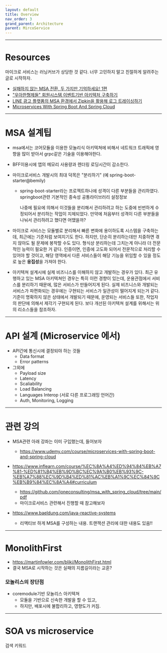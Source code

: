 ```yaml
---
layout: default
title: Overview
nav_order: 3
grand_parent: Architecture
parent: MircoService
---
```


---
# Resources
마이크로 서비스는 러닝커브가 상당한 것 같다. 너무 고민하지 말고 친절하게 알려주는 글로 시작하자.

* [실패하지 않는 MSA 전환, 두 가지만 기억하세요! 1편](https://www.lgcns.com/blog/cns-tech/36171/)
* ["우아한형제들" 회원시스템 이벤트기반 아키텍처 구축하기](https://techblog.woowahan.com/7835/)
* [LINE 광고 플랫폼의 MSA 환경에서 Zipkin을 활용해 로그 트레이싱하기](https://engineering.linecorp.com/ko/blog/line-ads-msa-opentracing-zipkin/)
* [Microservices With Spring Boot And Spring Cloud](https://github.com/piomin/course-spring-microservices)

---
# MSA 설계팁
* msa에서는 코어모듈을 이용한 모놀리식 아키텍쳐에 비해서 네트워크 트래픽에 영향을 많이 받아서 grpc같은 기술을 이용해야한다.
* BFF이용시에 앱의 메모리 사용량과 렌더링 로딩시간이 감소한다.

* 마이크로서비스 개발시의 최대 덕목은 "분리하기" (예 spring-boot-starter@bemily)
  + spring-boot-starter라는 프로젝트하나에 성격이 다른 부분들을 관리하였다.
    springboot관련 기본적인 종속성
    공통라이브러리
    설정정보

    나중에 필요에 의해서 이것들을 분리해서 관리하려고 하는 도중에 빈번하게 수정되어서 분리하는 작업이 지체되었다.
    만약에 처음부터 성격이 다른 부분들을 나눠서 관리하려고 했다면 어땠을까?

* 마이크로 서비스는 모듈별로 분리해서 빠른 변화에 용이하도록 시스템을 구축하는데, 최근에는 기준처럼 보여지기도 한다. 하지만, 단순히 분리하는데만 치중하면 겪지 않아도 될 문제에 봉착할 수도 있다. 형식상 분리하는데 그치는게 아니라 더 전문적인 능력이 필요한 거 같다. 인증이면, 인증에 고도화 되어서 전문적으로 처리할 수 있어야 할 것이고, 해당 영역에서 다른 서비스들이 해당 기능을 위임할 수 있을 정도로 높은 **응집성**을 가져야 한다.

* 아키텍쳐 설계시에 실제 비즈니스를 이해하지 않고 개발하는 경우가 있다. 최근 유행하고 있는 MSA 아키텍쳐인 경우는 특히 이런 경향이 있는데, 운용관점에서 서비스를 분리하기 때문에, 많은 서비스가 만들어지게 된다. 실제 비즈니스와 개발되는 서비스가 파편화되는 경우에는 구현되는 서비스가 일관성이 떨어지게 되는거 같다. 기준이 명확하지 않은 상태에서 개발되기 때문에, 운영되는 서비스들 또한, 작업자의 판단에 의해서 제각기 구현되게 된다. 보다 개선된 아키텍쳐 설계를 위해서는 위의 리소스들을 참조하자.


---
# API 설계 (Microservice 에서)
* API간에 통신시에 결정되야 하는 것들
  + Data format
  + Error patterns
* 그외에
  + Payload size
  + Latency
  + Scaliability
  + Load Balancing
  + Languages Interop (서로 다른 프로그래밍 언어간)
  + Auth, Monitoring, Logging


---
# 관련 강의
 * MSA관련 아래 강좌는 이미 구입했는데, 들어보자
   * https://www.udemy.com/course/microservices-with-spring-boot-and-spring-cloud

* https://www.inflearn.com/course/%EC%8A%A4%ED%94%84%EB%A7%81-%ED%81%B4%EB%9D%BC%EC%9A%B0%EB%93%9C-%EB%A7%88%EC%9D%B4%ED%81%AC%EB%A1%9C%EC%84%9C%EB%B9%84%EC%8A%A4#curriculum
  + https://github.com/joneconsulting/msa_with_spring_cloud/tree/main/pdf
  + 마이크로서비스 관련해서 진행할 때 참고해보자

* https://www.baeldung.com/java-reactive-systems
  + 리액티브 하게 MSA를 구성하는 내용. 트랜잭션 관리에 대한 내용도 있음!!

---
# MonolithFirst

 * https://martinfowler.com/bliki/MonolithFirst.html
 * 결국 MSA로 시작하는 것은 실패의 지름길이라는 교훈?

### 모놀리스의 장단점
 * coremodule기반 모놀리스 아키텍쳐
   + 모듈을 기반으로 신속한 개발을 할 수 있고,
   + 하지만, 배포시에 불합리하고, 영향도가 커짐.

---
# SOA vs microservice
검색 키워드
